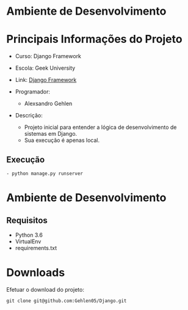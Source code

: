 # **Ambiente de Desenvolvimento**


# Principais Informações do Projeto
- Curso: Django Framework
- Escola: Geek University
- Link: <a href="https://www.udemy.com/course/programacao-web-com-django-framework-do-basico-ao-avancado/"> Django Framework</a>
- Programador:
    - Alexsandro Gehlen
   

- Descrição:
    - Projeto inicial para entender a lógica de desenvolvimento de sistemas em Django.
    - Sua execução é apenas local.



## Execução
```
- python manage.py runserver
```

# Ambiente de Desenvolvimento

## Requisitos
- Python 3.6
- VirtualEnv
- requirements.txt

# Downloads
Efetuar o download do projeto:
```
git clone git@github.com:Gehlen05/Django.git
```

